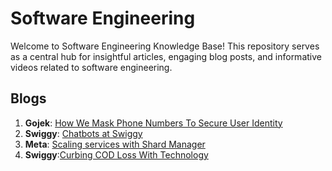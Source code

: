 # Software Engineering

Welcome to Software Engineering Knowledge Base! This repository serves as a central hub for insightful articles, engaging blog posts, and informative videos related to software engineering.

## Blogs

1. **Gojek**: [How We Mask Phone Numbers To Secure User Identity](https://www.gojek.io/blog/how-we-mask-phone-numbers-to-secure-user-identity)
2. **Swiggy**: [Chatbots at Swiggy](https://bytes.swiggy.com/chatbots-at-swiggy-6299116f9e69)
3. **Meta**: [Scaling services with Shard Manager](https://engineering.fb.com/2020/08/24/production-engineering/scaling-services-with-shard-manager/)
4. **Swiggy**:[Curbing COD Loss With Technology](https://bytes.swiggy.com/curbing-cod-loss-with-technology-ecf554c759a3)